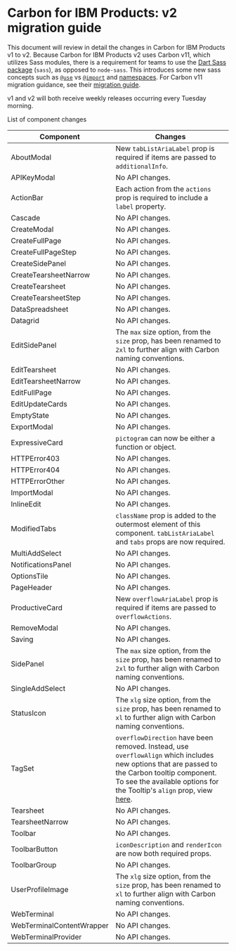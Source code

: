 # Carbon for IBM Products: v2 migration guide

This document will review in detail the changes in Carbon for IBM Products v1 to
v2. Because Carbon for IBM Products v2 uses Carbon v11, which utilizes Sass
modules, there is a requirement for teams to use the
[Dart Sass package](https://sass-lang.com/dart-sass) (`sass`), as opposed to
`node-sass`. This introduces some new sass concepts such as
[`@use`](https://sass-lang.com/documentation/at-rules/use) vs
[`@import`](https://sass-lang.com/documentation/at-rules/import) and
[namespaces](https://sass-lang.com/documentation/at-rules/use#choosing-a-namespace).
For Carbon v11 migration guidance, see their
[migration guide](https://github.com/carbon-design-system/carbon/blob/main/docs/migration/v11.md).

v1 and v2 will both receive weekly releases occurring every Tuesday morning.

List of component changes

| Component                 | Changes                                                                                                                                                                                                                                                                                                                                             |
| ------------------------- | --------------------------------------------------------------------------------------------------------------------------------------------------------------------------------------------------------------------------------------------------------------------------------------------------------------------------------------------------- |
| AboutModal                | New `tabListAriaLabel` prop is required if items are passed to `additionalInfo`.                                                                                                                                                                                                                                                                    |
| APIKeyModal               | No API changes.                                                                                                                                                                                                                                                                                                                                     |
| ActionBar                 | Each action from the `actions` prop is required to include a `label` property.                                                                                                                                                                                                                                                                      |
| Cascade                   | No API changes.                                                                                                                                                                                                                                                                                                                                     |
| CreateModal               | No API changes.                                                                                                                                                                                                                                                                                                                                     |
| CreateFullPage            | No API changes.                                                                                                                                                                                                                                                                                                                                     |
| CreateFullPageStep        | No API changes.                                                                                                                                                                                                                                                                                                                                     |
| CreateSidePanel           | No API changes.                                                                                                                                                                                                                                                                                                                                     |
| CreateTearsheetNarrow     | No API changes.                                                                                                                                                                                                                                                                                                                                     |
| CreateTearsheet           | No API changes.                                                                                                                                                                                                                                                                                                                                     |
| CreateTearsheetStep       | No API changes.                                                                                                                                                                                                                                                                                                                                     |
| DataSpreadsheet           | No API changes.                                                                                                                                                                                                                                                                                                                                     |
| Datagrid                  | No API changes.                                                                                                                                                                                                                                                                                                                                     |
| EditSidePanel             | The `max` size option, from the `size` prop, has been renamed to `2xl` to further align with Carbon naming conventions.                                                                                                                                                                                                                             |
| EditTearsheet             | No API changes.                                                                                                                                                                                                                                                                                                                                     |
| EditTearsheetNarrow       | No API changes.                                                                                                                                                                                                                                                                                                                                     |
| EditFullPage              | No API changes.                                                                                                                                                                                                                                                                                                                                     |
| EditUpdateCards           | No API changes.                                                                                                                                                                                                                                                                                                                                     |
| EmptyState                | No API changes.                                                                                                                                                                                                                                                                                                                                     |
| ExportModal               | No API changes.                                                                                                                                                                                                                                                                                                                                     |
| ExpressiveCard            | `pictogram` can now be either a function or object.                                                                                                                                                                                                                                                                                                 |
| HTTPError403              | No API changes.                                                                                                                                                                                                                                                                                                                                     |
| HTTPError404              | No API changes.                                                                                                                                                                                                                                                                                                                                     |
| HTTPErrorOther            | No API changes.                                                                                                                                                                                                                                                                                                                                     |
| ImportModal               | No API changes.                                                                                                                                                                                                                                                                                                                                     |
| InlineEdit                | No API changes.                                                                                                                                                                                                                                                                                                                                     |
| ModifiedTabs              | `className` prop is added to the outermost element of this component. `tabListAriaLabel` and `tabs` props are now required.                                                                                                                                                                                                                         |
| MultiAddSelect            | No API changes.                                                                                                                                                                                                                                                                                                                                     |
| NotificationsPanel        | No API changes.                                                                                                                                                                                                                                                                                                                                     |
| OptionsTile               | No API changes.                                                                                                                                                                                                                                                                                                                                     |
| PageHeader                | No API changes.                                                                                                                                                                                                                                                                                                                                     |
| ProductiveCard            | New `overflowAriaLabel` prop is required if items are passed to `overflowActions`.                                                                                                                                                                                                                                                                  |
| RemoveModal               | No API changes.                                                                                                                                                                                                                                                                                                                                     |
| Saving                    | No API changes.                                                                                                                                                                                                                                                                                                                                     |
| SidePanel                 | The `max` size option, from the `size` prop, has been renamed to `2xl` to further align with Carbon naming conventions.                                                                                                                                                                                                                             |
| SingleAddSelect           | No API changes.                                                                                                                                                                                                                                                                                                                                     |
| StatusIcon                | The `xlg` size option, from the `size` prop, has been renamed to `xl` to further align with Carbon naming conventions.                                                                                                                                                                                                                              |
| TagSet                    | `overflowDirection` have been removed. Instead, use `overflowAlign` which includes new options that are passed to the Carbon tooltip component. To see the available options for the Tooltip's `align` prop, view [here](https://github.com/carbon-design-system/carbon/blob/main/packages/react/src/components/Tooltip/next/Tooltip.js#L108-L124). |
| Tearsheet                 | No API changes.                                                                                                                                                                                                                                                                                                                                     |
| TearsheetNarrow           | No API changes.                                                                                                                                                                                                                                                                                                                                     |
| Toolbar                   | No API changes.                                                                                                                                                                                                                                                                                                                                     |
| ToolbarButton             | `iconDescription` and `renderIcon` are now both required props.                                                                                                                                                                                                                                                                                     |
| ToolbarGroup              | No API changes.                                                                                                                                                                                                                                                                                                                                     |
| UserProfileImage          | The `xlg` size option, from the `size` prop, has been renamed to `xl` to further align with Carbon naming conventions.                                                                                                                                                                                                                              |
| WebTerminal               | No API changes.                                                                                                                                                                                                                                                                                                                                     |
| WebTerminalContentWrapper | No API changes.                                                                                                                                                                                                                                                                                                                                     |
| WebTerminalProvider       | No API changes.                                                                                                                                                                                                                                                                                                                                     |
